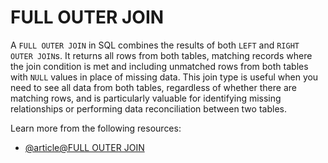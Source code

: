 # FULL OUTER JOIN

A `FULL OUTER JOIN` in SQL combines the results of both `LEFT` and `RIGHT OUTER JOIN`s. It returns all rows from both tables, matching records where the join condition is met and including unmatched rows from both tables with `NULL` values in place of missing data. This join type is useful when you need to see all data from both tables, regardless of whether there are matching rows, and is particularly valuable for identifying missing relationships or performing data reconciliation between two tables.

Learn more from the following resources:

- [@article@FULL OUTER JOIN](https://www.w3schools.com/sql/sql_join_full.asp)